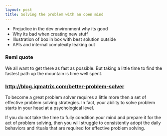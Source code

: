 ```yaml
---
layout: post
title: Solving the problem with an open mind
---
```


- Prejudice in the dev environment why its good
- Why its bad when creating new stuff
- Illustration of box in box with best solution outside
- APIs and internal complexity leaking out

### Remi quote
We all want to get there as fast as possible. But taking a little time to find the fastest path up the mountain is time well spent.

### http://blog.iqmatrix.com/better-problem-solver
To become a great problem solver requires a little more then a set of effective problem solving strategies. In fact, your ability to solve problem starts in your head at a psychological level.

If you do not take the time to fully condition your mind and prepare it for the act of problem solving, then you will struggle to consistently adopt the daily behaviors and rituals that are required for effective problem solving.
